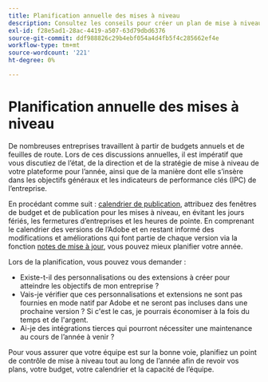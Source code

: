 ```yaml
---
title: Planification annuelle des mises à niveau
description: Consultez les conseils pour créer un plan de mise à niveau annuel pour votre projet Adobe Commerce.
exl-id: f28e5ad1-28ac-4419-a507-63d79dbd6376
source-git-commit: ddf988826c29b4ebf054a4d4fb5f4c285662ef4e
workflow-type: tm+mt
source-wordcount: '221'
ht-degree: 0%

---
```


# Planification annuelle des mises à niveau

De nombreuses entreprises travaillent à partir de budgets annuels et de feuilles de route. Lors de ces discussions annuelles, il est impératif que vous discutiez de l’état, de la direction et de la stratégie de mise à niveau de votre plateforme pour l’année, ainsi que de la manière dont elle s’insère dans les objectifs généraux et les indicateurs de performance clés (IPC) de l’entreprise.

En procédant comme suit : [calendrier de publication](https://devdocs.magento.com/release/), attribuez des fenêtres de budget et de publication pour les mises à niveau, en évitant les jours fériés, les fermetures d’entreprises et les heures de pointe. En comprenant le calendrier des versions de l’Adobe et en restant informé des modifications et améliorations qui font partie de chaque version via la fonction [notes de mise à jour](https://devdocs.magento.com/guides/v2.4/release-notes/bk-release-notes.html), vous pouvez mieux planifier votre année.

Lors de la planification, vous pouvez vous demander :

- Existe-t-il des personnalisations ou des extensions à créer pour atteindre les objectifs de mon entreprise ?
- Vais-je vérifier que ces personnalisations et extensions ne sont pas fournies en mode natif par Adobe et ne seront pas incluses dans une prochaine version ? Si c&#39;est le cas, je pourrais économiser à la fois du temps et de l&#39;argent.
- Ai-je des intégrations tierces qui pourront nécessiter une maintenance au cours de l’année à venir ?

Pour vous assurer que votre équipe est sur la bonne voie, planifiez un point de contrôle de mise à niveau tout au long de l’année afin de revoir vos plans, votre budget, votre calendrier et la capacité de l’équipe.
